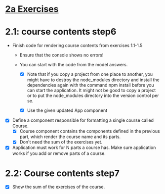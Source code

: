 # [2a Exercises](https://fullstackopen.com/en/part2/rendering_a_collection_modules#exercises)

# 2.1: course contents step6
- Finish code for rendering course contents from exercises 1.1-1.5
    - Ensure that the console shows no errors!
    - You can start with the code from the model answers.
        
        - [x] Note that if you copy a project from one place to another, you might have to destroy the node_modules directory and install the dependencies again with the command npm install before you can start the application. It might not be good to copy a project or to put the node_modules directory into the version control per se.
        - [x] Use the given updated App component
        

- [x] Define a component responsible for formatting a single course called Course.
    - [x] Course component contains the components defined in the previous part, which render the course name and its parts.
    - [x] Don't need the sum of the exercises yet.
    
- [x] Application must work for N parts a course has. Make sure application works if you add or remove parts of a course.

# 2.2: Course contents step7
- [x] Show the sum of the exercises of the course.

